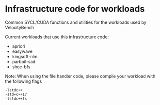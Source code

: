 # Infrastructure code for workloads

Common SYCL/CUDA functions and utilities for the workloads used by VelocityBench 

Current workloads that use this infrastructure code:
- apriori
- easywave
- kingsoft-nlm
- parboil-sad
- shoc-bfs

Note: When using the file handler code, please compile your workload with the following flags

```
-lstdc++
-std=c++17
-lstdc++fs
```


